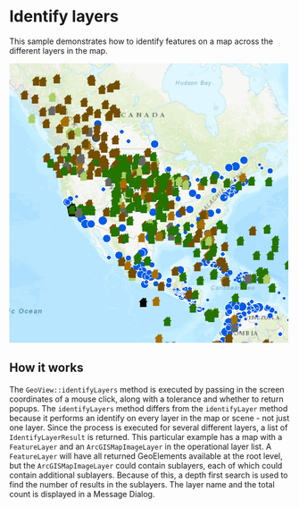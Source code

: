 # Identify layers

This sample demonstrates how to identify features on a map across the
different layers in the map.

![](screenshot.png)

## How it works

The `GeoView::identifyLayers` method is executed by passing in the
screen coordinates of a mouse click, along with a tolerance and whether
to return popups. The `identifyLayers` method differs from the
`identifyLayer` method because it performs an identify on every layer in
the map or scene - not just one layer. Since the process is executed for
several different layers, a list of `IdentifyLayerResult` is returned.
This particular example has a map with a `FeatureLayer` and an
`ArcGISMapImageLayer` in the operational layer list. A `FeatureLayer`
will have all returned GeoElements available at the root level, but the
`ArcGISMapImageLayer` could contain sublayers, each of which could
contain additional sublayers. Because of this, a depth first search is
used to find the number of results in the sublayers. The layer name and
the total count is displayed in a Message Dialog.
